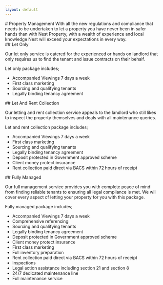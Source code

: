 ```yaml
---
layout: default
---
```


<div class="info-pane property-management">
<div class="pane" markdown="1">
# Property Management
With all the new regulations and compliance that needs to be undertaken to let a property you have never been in safer hands than with Nest Property, with a wealth of experience and local knowledge Nest will exceed your expectations in every way.

<div class="info-pane">
<div class="pane" markdown="1">
## Let Only

Our let only service is catered for the experienced or hands on landlord that only requires us to find the tenant and issue contracts on their behalf.

Let only package includes;

- Accompanied Viewings 7 days a week
- First class marketing
- Sourcing and qualifying tenants
- Legally binding tenancy agreement
</div>

<div class="pane" markdown="1">
## Let And Rent Collection

Our letting and rent collection service appeals to the landlord who still likes to inspect the property themselves and deals with all maintenance queries.

Let and rent collection package includes;

- Accompanied Viewings 7 days a week
- First class marketing
- Sourcing and qualifying tenants
- Legally binding tenancy agreement
- Deposit protected in Government approved scheme
- Client money protect insurance
- Rent collection paid direct via BACS within 72 hours of receipt
</div>

<div class="pane" markdown="1">
## Fully Managed

Our full management service provides you with complete peace of mind from finding reliable tenants to ensuring all legal compliance is met. We will cover every aspect of letting your property for you with this package.

Fully managed package includes;

- Accompanied Viewings 7 days a week
- Comprehensive referencing
- Sourcing and qualifying tenants
- Legally binding tenancy agreement
- Deposit protected in Government approved scheme
- Client money protect insurance
- First class marketing
- Full inventory preparation
- Rent collection paid direct via BACS within 72 hours of receipt
- Inspections
- Legal action assistance including section 21 and section 8
- 24/7 dedicated maintenance line
- Full maintenance service
</div>
</div>
</div>
</div>
